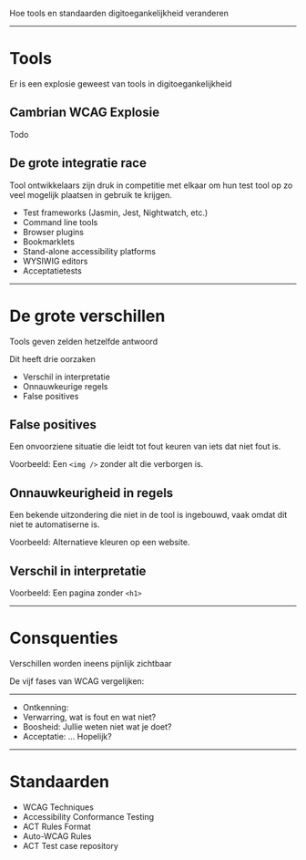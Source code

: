 Hoe tools en standaarden 
digitoegankelijkheid veranderen

----
# Tools

Er is een explosie geweest van tools in digitoegankelijkheid

## Cambrian WCAG Explosie

Todo

## De grote integratie race

Tool ontwikkelaars zijn druk in competitie met elkaar om hun test tool op zo veel mogelijk plaatsen in gebruik te krijgen.

- Test frameworks (Jasmin, Jest, Nightwatch, etc.)
- Command line tools
- Browser plugins
- Bookmarklets
- Stand-alone accessibility platforms
- WYSIWIG editors
- Acceptatietests


----
# De grote verschillen

Tools geven zelden hetzelfde antwoord

Dit heeft drie oorzaken

- Verschil in interpretatie
- Onnauwkeurige regels
- False positives

## False positives

Een onvoorziene situatie die leidt tot fout keuren van iets dat niet fout is.

Voorbeeld: Een `<img />` zonder alt die verborgen is.


## Onnauwkeurigheid in regels

Een bekende uitzondering die niet in de tool is ingebouwd, vaak omdat dit niet te automatiserne is.

Voorbeeld: Alternatieve kleuren op een website.

## Verschil in interpretatie

Voorbeeld: Een pagina zonder `<h1>`


----
# Consquenties

Verschillen worden ineens pijnlijk zichtbaar

De vijf fases van WCAG vergelijken:

----
- Ontkenning: 
- Verwarring, wat is fout en wat niet?
- Boosheid: Jullie weten niet wat je doet?
- Acceptatie: ... Hopelijk?

----
# Standaarden

- WCAG Techniques
- Accessibility Conformance Testing
- ACT Rules Format
- Auto-WCAG Rules
- ACT Test case repository